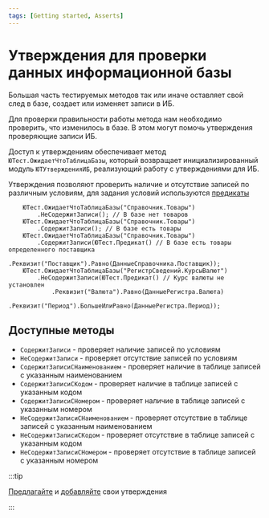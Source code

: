 ```yaml
---
tags: [Getting started, Asserts]
---
```


# Утверждения для проверки данных информационной базы

Большая часть тестируемых методов так или иначе оставляет свой след в базе, создает или изменяет записи в ИБ.

Для проверки правильности работы метода нам необходимо проверить, что изменилось в базе. В этом могут помочь утверждения проверяющие записи ИБ.

Доступ к утверждениям обеспечивает метод `ЮТест.ОжидаетЧтоТаблицаБазы`, который возвращает инициализированный модуль `ЮТУтвержденияИБ`, реализующий работу с утверждениями для ИБ.

Утверждения позволяют проверить наличие и отсутствие записей по различным условиям, для задания условий используются [предикаты](../predicates.md)

```bsl
	ЮТест.ОжидаетЧтоТаблицаБазы("Справочник.Товары")
		.НеСодержитЗаписи(); // В базе нет товаров
	ЮТест.ОжидаетЧтоТаблицаБазы("Справочник.Товары")
		.СодержитЗаписи(); // В базе есть товары
	ЮТест.ОжидаетЧтоТаблицаБазы("Справочник.Товары")
		.СодержитЗаписи(ЮТест.Предикат() // В базе есть товары определенного поставщика
			.Реквизит("Поставщик").Равно(ДанныеСправочника.Поставщик));
	ЮТест.ОжидаетЧтоТаблицаБазы("РегистрСведений.КурсыВалют")
		.НеСодержитЗаписи(ЮТест.Предикат() // Курс валюты не установлен
			.Реквизит("Валюта").Равно(ДанныеРегистра.Валюта)
			.Реквизит("Период").БольшеИлиРавно(ДанныеРегистра.Период));
```

## Доступные методы

* `СодержитЗаписи` - проверяет наличие записей по условиям
* `НеСодержитЗаписи` - проверяет отсутствие записей по условиям
* `СодержитЗаписиСНаименованием` - проверяет наличие в таблице записей с указанным наименованием
* `СодержитЗаписиСКодом` - проверяет наличие в таблице записей с указанным кодом
* `СодержитЗаписиСНомером` - проверяет наличие в таблице записей с указанным номером
* `НеСодержитЗаписиСНаименованием` - проверяет отсутствие в таблице записей с указанным наименованием
* `НеСодержитЗаписиСКодом` - проверяет отсутствие в таблице записей с указанным кодом
* `НеСодержитЗаписиСНомером` - проверяет отсутствие в таблице записей с указанным номером

:::tip

[Предлагайте](https://github.com/bia-technologies/yaxunit/issues) и [добавляйте](https://github.com/bia-technologies/yaxunit/pulls) свои утверждения

:::
